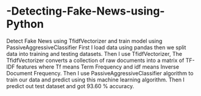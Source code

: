 # -Detecting-Fake-News-using-Python
Detect Fake News using TfidfVectorizer and train model using  PassiveAggressiveClassifier
First I load data using pandas then we split data into training and testing datasets.
Then I use TfidfVectorizer, The TfidfVectorizer converts a collection of raw documents into a matrix of TF-IDF features where Tf means Term Frequency
and idf means Inverse Document Frequency.
Then I use PassiveAggressiveClassifier algorithm to train our data and predict using this machine learning algorithm.
Then I predict out test dataset and got 93.60 % accuracy.
